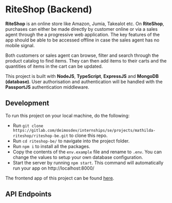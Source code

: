 # RiteShop (Backend)

**RiteShop** is an online store like Amazon, Jumia, Takealot etc. On **RiteShop**, purchases can either be made directly by customer online or via a sales agent through the a progressive web application. The key features of the app should be able to be accessed offline in case the sales agent has no mobile signal.

Both customers or sales agent can browse, filter and search through the product catalog to find items. They can then add items to their carts and the quantities of items in the cart can be updated. 

This project is built with **NodeJS**, **TypeScript**, **ExpressJS** and **MongoDB (database)**. User authorisation and authentication will be handled with the **PassportJS** authentication middleware.
## Development

To run this project on your local machine, do the following:

- Run `git clone https://gitlab.com/deimosdev/internships/se/projects/mathilda-riteshop/riteshop-be.git` to clone this repo.
- Run `cd riteshop-be/` to navigate into the project folder.
- Run `npm i` to install all the packages.
- Copy the contents of the `env.example` file and rename to `.env`. You can change the values to setup your own database configuration.
- Start the server by running `npm start`. This command will automatically run your app on http://localhost:8000/

The frontend app of this project can be found [here]().

## API Endpoints